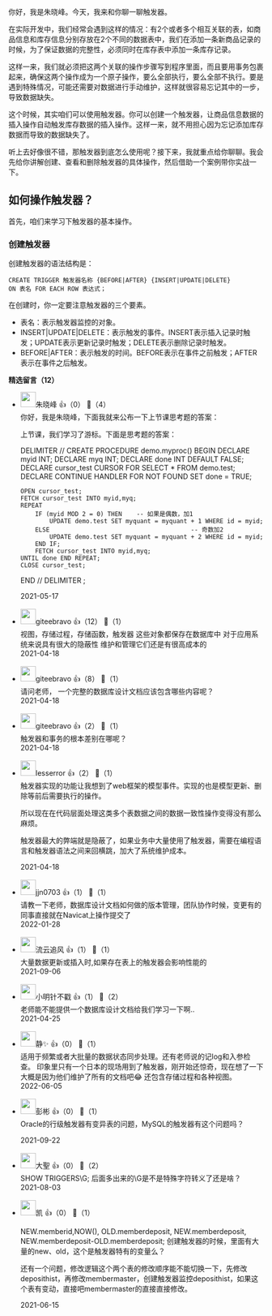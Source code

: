 你好，我是朱晓峰。今天，我来和你聊一聊触发器。

在实际开发中，我们经常会遇到这样的情况：有2个或者多个相互关联的表，如商品信息和库存信息分别存放在2个不同的数据表中，我们在添加一条新商品记录的时候，为了保证数据的完整性，必须同时在库存表中添加一条库存记录。

这样一来，我们就必须把这两个关联的操作步骤写到程序里面，而且要用事务包裹起来，确保这两个操作成为一个原子操作，要么全部执行，要么全部不执行。要是遇到特殊情况，可能还需要对数据进行手动维护，这样就很容易忘记其中的一步，导致数据缺失。

这个时候，其实咱们可以使用触发器。你可以创建一个触发器，让商品信息数据的插入操作自动触发库存数据的插入操作。这样一来，就不用担心因为忘记添加库存数据而导致的数据缺失了。

听上去好像很不错，那触发器到底怎么使用呢？接下来，我就重点给你聊聊。我会先给你讲解创建、查看和删除触发器的具体操作，然后借助一个案例带你实战一下。

## 如何操作触发器？

首先，咱们来学习下触发器的基本操作。

### 创建触发器

创建触发器的语法结构是：

```
CREATE TRIGGER 触发器名称 {BEFORE|AFTER} {INSERT|UPDATE|DELETE}
ON 表名 FOR EACH ROW 表达式；
```

在创建时，你一定要注意触发器的三个要素。

- 表名：表示触发器监控的对象。
- INSERT|UPDATE|DELETE：表示触发的事件。INSERT表示插入记录时触发；UPDATE表示更新记录时触发；DELETE表示删除记录时触发。
- BEFORE|AFTER：表示触发的时间。BEFORE表示在事件之前触发；AFTER表示在事件之后触发。
<div><strong>精选留言（12）</strong></div><ul>
<li><img src="https://thirdwx.qlogo.cn/mmopen/vi_32/Q0j4TwGTfTLZKoB7sooIiaCHqcdNGI97WI3ZJLJph4mibIiat1qRvrBmkicZTEYvyT5iax1vlLFFgk2xgUibmnWvkicWA/132" width="30px"><span>朱晓峰</span> 👍（0） 💬（4）<div>你好，我是朱晓峰，下面我就来公布一下上节课思考题的答案：

上节课，我们学习了游标。下面是思考题的答案：

DELIMITER &#47;&#47;
CREATE PROCEDURE demo.myproc()
BEGIN
	DECLARE myid INT;
    DECLARE myq INT;
    DECLARE done INT DEFAULT FALSE;
	DECLARE cursor_test CURSOR FOR 
    SELECT * FROM demo.test;
	DECLARE CONTINUE HANDLER FOR NOT FOUND SET done = TRUE;
    
	OPEN cursor_test;
    FETCH cursor_test INTO myid,myq;
    REPEAT
		IF (myid MOD 2 = 0) THEN    -- 如果是偶数，加1
            UPDATE demo.test SET myquant = myquant + 1 WHERE id = myid;
		ELSE                                       -- 奇数加2
			UPDATE demo.test SET myquant = myquant + 2 WHERE id = myid;
		END IF;
        FETCH cursor_test INTO myid,myq;
	UNTIL done END REPEAT;
    CLOSE cursor_test;
END
&#47;&#47;
DELIMITER ;
</div>2021-05-17</li><br/><li><img src="https://static001.geekbang.org/account/avatar/00/0f/56/ea/32608c44.jpg" width="30px"><span>giteebravo</span> 👍（12） 💬（1）<div>
视图，存储过程，存储函数，触发器
这些对象都保存在数据库中
对于应用系统来说具有很大的隐蔽性
维护和管理它们还是有很高成本的</div>2021-04-18</li><br/><li><img src="https://static001.geekbang.org/account/avatar/00/0f/56/ea/32608c44.jpg" width="30px"><span>giteebravo</span> 👍（8） 💬（1）<div>
请问老师，
一个完整的数据库设计文档应该包含哪些内容呢？
</div>2021-04-18</li><br/><li><img src="https://static001.geekbang.org/account/avatar/00/0f/56/ea/32608c44.jpg" width="30px"><span>giteebravo</span> 👍（2） 💬（1）<div>
触发器和事务的根本差别在哪呢？
</div>2021-04-18</li><br/><li><img src="https://static001.geekbang.org/account/avatar/00/14/9d/a4/e481ae48.jpg" width="30px"><span>lesserror</span> 👍（2） 💬（1）<div>触发器实现的功能让我想到了web框架的模型事件。实现的也是模型更新、删除等前后需要执行的操作。

所以现在在代码层面处理这类多个表数据之间的数据一致性操作变得没有那么麻烦。

触发器最大的弊端就是隐蔽了，如果业务中大量使用了触发器，需要在编程语言和触发器语法之间来回横跳，加大了系统维护成本。</div>2021-04-18</li><br/><li><img src="https://static001.geekbang.org/account/avatar/00/10/6d/ac/6128225f.jpg" width="30px"><span>jjn0703</span> 👍（1） 💬（1）<div>请教一下老师，数据库设计文档如何做的版本管理，团队协作时候，变更有的同事直接就在Navicat上操作提交了</div>2022-01-28</li><br/><li><img src="https://static001.geekbang.org/account/avatar/00/27/da/ee/63090718.jpg" width="30px"><span>流云追风</span> 👍（1） 💬（1）<div>大量数据更新或插入时,如果存在表上的触发器会影响性能的</div>2021-09-06</li><br/><li><img src="https://static001.geekbang.org/account/avatar/00/1e/c3/bc/77549ce4.jpg" width="30px"><span>小明针不戳</span> 👍（1） 💬（2）<div>老师能不能提供一个数据库设计文档给我们学习一下啊..</div>2021-04-25</li><br/><li><img src="https://static001.geekbang.org/account/avatar/00/19/4e/2d/06d3f9f5.jpg" width="30px"><span>静✨</span> 👍（0） 💬（1）<div>适用于频繁或者大批量的数据状态同步处理。还有老师说的记log和入参检查。
印象里只有一个日本的现场用到了触发器，刚开始还惊奇，现在想了一下大概是因为他们维护了所有的文档吧😂 还包含存储过程和各种视图。</div>2022-06-05</li><br/><li><img src="https://static001.geekbang.org/account/avatar/00/28/e6/eb/7b7c0101.jpg" width="30px"><span>彭彬</span> 👍（0） 💬（1）<div>Oracle的行级触发器有变异表的问题，MySQL的触发器有这个问题吗？
</div>2021-09-22</li><br/><li><img src="https://static001.geekbang.org/account/avatar/00/25/ed/a0/cc89c128.jpg" width="30px"><span>大聖</span> 👍（0） 💬（2）<div>
SHOW TRIGGERS\G;   后面多出来的\G是不是特殊字符转义了还是啥？</div>2021-08-03</li><br/><li><img src="https://static001.geekbang.org/account/avatar/00/15/71/48/44df7f4e.jpg" width="30px"><span>凯</span> 👍（0） 💬（1）<div>

NEW.memberid,NOW(),
OLD.memberdeposit,
NEW.memberdeposit,
NEW.memberdeposit-OLD.memberdeposit;
创建触发器的时候，里面有大量的new、old，这个是触发器特有的变量么？

还有一个问题，修改逻辑这个两个表的修改顺序能不能切换一下，先修改deposithist，再修改membermaster，创建触发器监控deposithist，如果这个表有变动，直接吧membermaster的直接直接修改。
</div>2021-06-15</li><br/>
</ul>